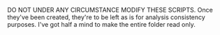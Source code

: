 DO NOT UNDER ANY CIRCUMSTANCE MODIFY THESE SCRIPTS. Once they've been created, they're to be left as is for analysis consistency purposes. I've got half a mind to make the entire folder read only.